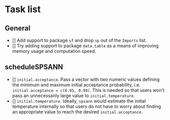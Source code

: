 # Task list

## General

- [] Add support to package `sf` and drop `sp` out of the `Imports` list.
- [] Try adding support to package `data.table` as a means of improving memory usage and computation speed.

## scheduleSPSANN

- [] `initial.acceptance`. Pass a vector with two numeric values defining the minimum and maximum initial acceptance probability, i.e. `initial.acceptance = c(0.95, 0.99)`. This is needed so that users won't pass an unnecessarily large value to `initial.temperature`.
- [] `initial.temperature`. Ideally, `spsann` would estimate the initial temperature internally so that users do not have to worry about finding an appropriate value to reach the desired `initial.acceptance`.

